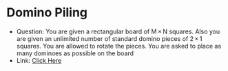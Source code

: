 
# Domino Piling

+ Question: You are given a rectangular board of M × N squares. Also you are given an unlimited number of standard domino pieces of 2 × 1 squares. You are allowed to rotate the pieces. You are asked to place as many dominoes as possible on the board
+ Link: [Click Here](https://codeforces.com/problemset/problem/50/A) 
